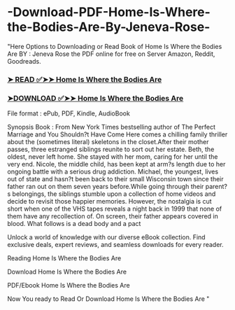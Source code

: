 # -Download-PDF-Home-Is-Where-the-Bodies-Are-By-Jeneva-Rose-

"Here Options to Downloading or Read Book of Home Is Where the Bodies Are BY : Jeneva Rose the PDF online for free on Server Amazon, Reddit, Goodreads.

### [➤ READ ✅➤➤ Home Is Where the Bodies Are](https://en.ebooksteach.xyz/?book=194020321-home-is-where-the-bodies-are)
### [➤DOWNLOAD ✅➤➤ Home Is Where the Bodies Are](https://en.ebooksteach.xyz/?book=194020321-home-is-where-the-bodies-are)

File format : ePub, PDF, Kindle, AudioBook

Synopsis Book : From New York Times bestselling author of The Perfect Marriage and You Shouldn?t Have Come Here comes a chilling family thriller about the (sometimes literal) skeletons in the closet.After their mother passes, three estranged siblings reunite to sort out her estate. Beth, the oldest, never left home. She stayed with her mom, caring for her until the very end. Nicole, the middle child, has been kept at arm?s length due to her ongoing battle with a serious drug addiction. Michael, the youngest, lives out of state and hasn?t been back to their small Wisconsin town since their father ran out on them seven years before.While going through their parent?s belongings, the siblings stumble upon a collection of home videos and decide to revisit those happier memories. However, the nostalgia is cut short when one of the VHS tapes reveals a night back in 1999 that none of them have any recollection of. On screen, their father appears covered in blood. What follows is a dead body and a pact 

Unlock a world of knowledge with our diverse eBook collection. Find exclusive deals, expert reviews, and seamless downloads for every reader.

Reading Home Is Where the Bodies Are

Download Home Is Where the Bodies Are

PDF/Ebook Home Is Where the Bodies Are

Now You ready to Read Or Download Home Is Where the Bodies Are
"
